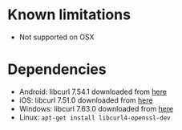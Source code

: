 # Known limitations

* Not supported on OSX

# Dependencies

* Android: libcurl 7.54.1 downloaded from [here](https://github.com/leenjewel/openssl_for_ios_and_android)
* iOS: libcurl 7.51.0 downloaded from [here](https://github.com/leenjewel/openssl_for_ios_and_android)
* Windows: libcurl 7.63.0 downloaded from [here](https://curl.haxx.se/download.html)
* Linux: `apt-get install libcurl4-openssl-dev`
